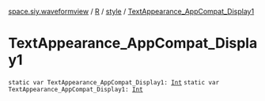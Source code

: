 [space.siy.waveformview](../../index.md) / [R](../index.md) / [style](index.md) / [TextAppearance_AppCompat_Display1](./-text-appearance_-app-compat_-display1.md)

# TextAppearance_AppCompat_Display1

`static var TextAppearance_AppCompat_Display1: `[`Int`](https://kotlinlang.org/api/latest/jvm/stdlib/kotlin/-int/index.html)
`static var TextAppearance_AppCompat_Display1: `[`Int`](https://kotlinlang.org/api/latest/jvm/stdlib/kotlin/-int/index.html)